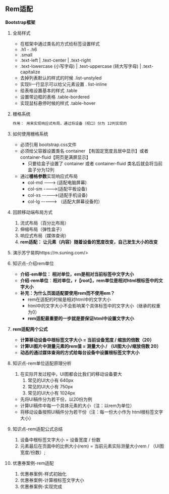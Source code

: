 ## Rem适配

**Bootstrap框架**

1. 全局样式

   - 在框架中通过类名的方式给标签设置样式
   - .h1 -  .h6  
   - .small
   - .text-left   |  .text-center   | .text-right
   - .text-lowercase (小写字母)  |  .text-uppercase (转大写字母)  |   .text-capitalize
   - 去掉列表默认的样式的时候  .list-unstyled
   - 实现li一行显示可以给父元素设置 . list-inline
   - 给表格设置基本的样式   .table
   - 设置带边框的表格  .table-bordered
   - 实现鼠标悬停时候的样式  .table-hover

2. 栅格系统

   ```css
   作用： 用来实现响应式布局，通过将设备（视口）分为 12列实现的
   ```

3. 如何使用栅格系统

   - 必须引用 bootstrap.css文件
   - 必须给父容器设置类名 container 【有固定宽度且居中显示】或者  container-fluid【网页是满屏显示】
     - 只要给盒子设置了  container   或者  container-fluid 类名后就会将当前盒子分为12列
   - 通过**栅格参数**实现响应式布局
     - col-md     ---> (适配电脑屏幕)
     - col-sm     ---->(适配平板设备)
     - col-xs       ----->(适配手机设备)
     - col-lg       -----> （适配大屏幕设备的）

1. 回顾移动端布局方式

   1. 流式布局（百分比布局）
   2. 伸缩布局（弹性盒子）
   3. 响应式布局（媒体查询）
   4. **rem适配： 让元素（内容）随着设备的宽度改变，自己发生大小的改变**

2. 演示苏宁易购https://m.suning.com/>

3. 知识点-介绍rem单位
   - **介绍-em单位： 相对单位，em是相对当前标签中文字大小**
   - **介绍-rem单位**：**相对单位，r【root】，rem单位是相对html根标签中的文字大小**
   - **补充：为什么页面适配要使用rem而不使用em？**
     - rem在适配的时候是相对html中的文字大小
     - html中的文字大小不会影响某个具体标签中的文字大小（继承的权重为0）
     - **rem适配最重要的一步就是要保证html中设置文字大小**

4. **rem适配两个公式**

   - **计算移动设备中根标签文字大小 = 当前设备宽度 / 缩放的倍数（20）**
   - **计算UI图片中测量元素的rem值 =  测量大小 / （UI图大小/缩放倍数 20）**
   - **动态的通过媒体查询的方式给每台设备中设置根标签文字大小**

5. 知识点-rem单位适配原理分析

   1. 在实际开发过程中，UI图都会比我们的移动设备要大
      1. 常见的UI大小有  640px
      2. 常见的UI大小有 750px
      3. 常见的UI大小有 1024px

   - 先将UI稿件分为若干份，以20份为例
   - 计算UI稿件中每一个具体元素的大小（注：以rem为单位）
   - 将移动设备按照UI稿件分为若干份（注：每一份大小作为 html根标签文字大小）

6. 知识点-rem适配公式总结
   1.  设备中根标签文字大小  = 设备宽度 / 份数
   2.  元素最后在页面中的比例大小(rem) = 当前元素实际测量大小rem / （UI图宽度/份数）;

7. 优惠券案例-rem适配
   1. 优惠券案例-样式初始化
   2. 优惠券案例-计算根标签文字大小
   3. 优惠券案例-实现完成

    

    
